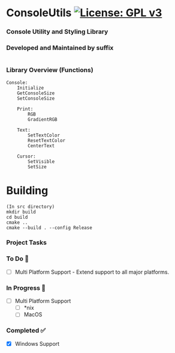 # ConsoleUtils [![License: GPL v3](https://img.shields.io/badge/License-GPLv3-blue.svg)](https://www.gnu.org/licenses/gpl-3.0)

### Console Utility and Styling Library
### Developed and Maintained by suffix
#

### Library Overview (Functions)
```
Console:
    Initialize
    GetConsoleSize
    SetConsoleSize

    Print:
        RGB
        GradientRGB

    Text:
        SetTextColor
        ResetTextColor
        CenterText

    Cursor:
        SetVisible
        SetSize
```

#

# Building

```
(In src directory)
mkdir build
cd build
cmake ..
cmake --build . --config Release
```

### Project Tasks

### To Do 📝
- [ ] Multi Platform Support - Extend support to all major platforms.

### In Progress 🚧
- [ ] Multi Platform Support
  - [ ] *nix
  - [ ] MacOS 

### Completed ✅
- [x] Windows Support
